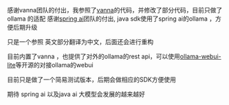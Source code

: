 感谢vanna团队的付出，我参照了[vanna](https://github.com/vanna-ai/vanna)的代码，并修改了部分代码，目前只做了ollama 的适配
感谢[spring ai](https://github.com/spring-projects/spring-ai)团队的付出, java sdk使用了spring ai的ollama ，方便后期升级

只是一个参照 英文部分翻译为中文，后面还会进行重构

目前内置了vanna ，也提供了对外的ollama的rest
api，可以使用[ollama-webui-lite](https://github.com/ollama-webui/ollama-webui-lite)等开源的对接ollama的webui

目前只是做了一个简易测试版本，后期会做相应的SDK方便使用

期待 spring ai 以及java ai 大模型会发展的越来越好

